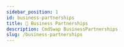 ```yaml
---
sidebar_position: 1
id: business-partnerships
title: 🤝 Business Partnerships
description: CmdSwap BusinessPartnerships
slug: /business-partnerships
---
```

